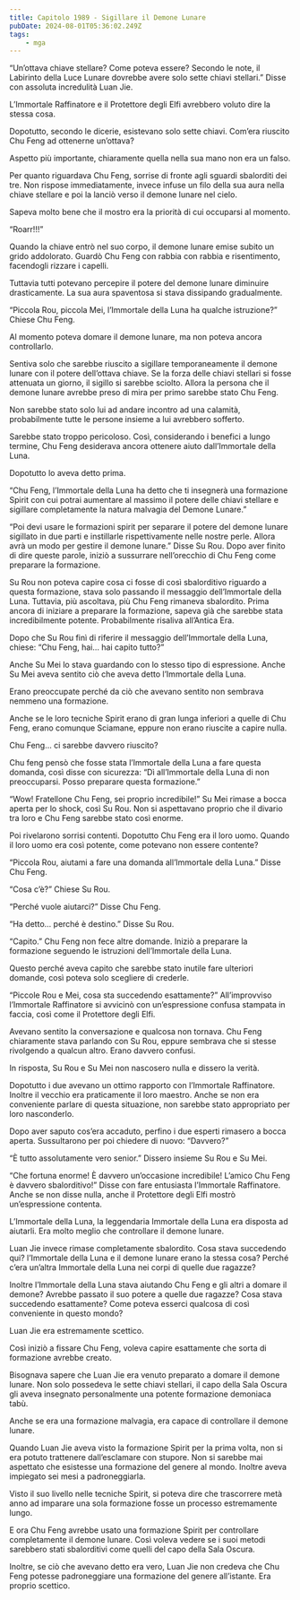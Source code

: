 ```yaml
---
title: Capitolo 1989 - Sigillare il Demone Lunare
pubDate: 2024-08-01T05:36:02.249Z
tags:
    - mga
---
```



“Un’ottava chiave stellare? Come poteva essere? Secondo le note, il Labirinto della Luce Lunare dovrebbe avere solo sette chiavi stellari.” Disse con assoluta incredulità Luan Jie.

L’Immortale Raffinatore e il Protettore degli Elfi avrebbero voluto dire la stessa cosa.

Dopotutto, secondo le dicerie, esistevano solo sette chiavi. Com’era riuscito Chu Feng ad ottenerne un’ottava?

Aspetto più importante, chiaramente quella nella sua mano non era un falso.

Per quanto riguardava Chu Feng, sorrise di fronte agli sguardi sbalorditi dei tre. Non rispose immediatamente, invece infuse un filo della sua aura nella chiave stellare e poi la lanciò verso il demone lunare nel cielo.

Sapeva molto bene che il mostro era la priorità di cui occuparsi al momento.

“Roarr!!!”

Quando la chiave entrò nel suo corpo, il demone lunare emise subito un grido addolorato. Guardò Chu Feng con rabbia con rabbia e risentimento, facendogli rizzare i capelli.

Tuttavia tutti potevano percepire il potere del demone lunare diminuire drasticamente. La sua aura spaventosa si stava dissipando gradualmente.

“Piccola Rou, piccola Mei, l’Immortale della Luna ha qualche istruzione?” Chiese Chu Feng.

Al momento poteva domare il demone lunare, ma non poteva ancora controllarlo.

Sentiva solo che sarebbe riuscito a sigillare temporaneamente il demone lunare con il potere dell’ottava chiave. Se la forza delle chiavi stellari si fosse attenuata un giorno, il sigillo si sarebbe sciolto. Allora la persona che il demone lunare avrebbe preso di mira per primo sarebbe stato Chu Feng.

Non sarebbe stato solo lui ad andare incontro ad una calamità, probabilmente tutte le persone insieme a lui avrebbero sofferto.

Sarebbe stato troppo pericoloso. Così, considerando i benefici a lungo termine, Chu Feng desiderava ancora ottenere aiuto dall’Immortale della Luna.

Dopotutto lo aveva detto prima.

“Chu Feng, l’Immortale della Luna ha detto che ti insegnerà una formazione Spirit con cui potrai aumentare al massimo il potere delle chiavi stellare e sigillare completamente la natura malvagia del Demone Lunare.”

“Poi devi usare le formazioni spirit per separare il potere del demone lunare sigillato in due parti e instillarle rispettivamente nelle nostre perle. Allora avrà un modo per gestire il demone lunare.” Disse Su Rou. Dopo aver finito di dire queste parole, iniziò a sussurrare nell’orecchio di Chu Feng come preparare la formazione.

Su Rou non poteva capire cosa ci fosse di così sbalorditivo riguardo a questa formazione, stava solo passando il messaggio dell’Immortale della Luna. Tuttavia, più ascoltava, più Chu Feng rimaneva sbalordito. Prima ancora di iniziare a preparare la formazione, sapeva già che sarebbe stata incredibilmente potente. Probabilmente risaliva all’Antica Era.

Dopo che Su Rou finì di riferire il messaggio dell’Immortale della Luna, chiese: “Chu Feng, hai… hai capito tutto?”

Anche Su Mei lo stava guardando con lo stesso tipo di espressione. Anche Su Mei aveva sentito ciò che aveva detto l’Immortale della Luna.

Erano preoccupate perché da ciò che avevano sentito non sembrava nemmeno una formazione.

Anche se le loro tecniche Spirit erano di gran lunga inferiori a quelle di Chu Feng, erano comunque Sciamane, eppure non erano riuscite a capire nulla.

Chu Feng… ci sarebbe davvero riuscito?

Chu feng pensò che fosse stata l’Immortale della Luna a fare questa domanda, così disse con sicurezza: “Dì all’Immortale della Luna di non preoccuparsi. Posso preparare questa formazione.”

“Wow! Fratellone Chu Feng, sei proprio incredibile!” Su Mei rimase a bocca aperta per lo shock, così Su Rou. Non si aspettavano proprio che il divario tra loro e Chu Feng sarebbe stato così enorme.

Poi rivelarono sorrisi contenti. Dopotutto Chu Feng era il loro uomo. Quando il loro uomo era così potente, come potevano non essere contente?

“Piccola Rou, aiutami a fare una domanda all’Immortale della Luna.” Disse Chu Feng.

“Cosa c’è?” Chiese Su Rou.

“Perché vuole aiutarci?” Disse Chu Feng.

“Ha detto… perché è destino.” Disse Su Rou.

“Capito.” Chu Feng non fece altre domande. Iniziò a preparare la formazione seguendo le istruzioni dell’Immortale della Luna.

Questo perché aveva capito che sarebbe stato inutile fare ulteriori domande, così poteva solo scegliere di crederle.

“Piccole Rou e Mei, cosa sta succedendo esattamente?” All’improvviso l’Immortale Raffinatore si avvicinò con un’espressione confusa stampata in faccia, così come il Protettore degli Elfi.

Avevano sentito la conversazione e qualcosa non tornava. Chu Feng chiaramente stava parlando con Su Rou, eppure sembrava che si stesse rivolgendo a qualcun altro. Erano davvero confusi.

In risposta, Su Rou e Su Mei non nascosero nulla e dissero la verità.

Dopotutto i due avevano un ottimo rapporto con l’Immortale Raffinatore. Inoltre il vecchio era praticamente il loro maestro. Anche se non era conveniente parlare di questa situazione, non sarebbe stato appropriato per loro nasconderlo.

Dopo aver saputo cos’era accaduto, perfino i due esperti rimasero a bocca aperta. Sussultarono per poi chiedere di nuovo: “Davvero?”

“È tutto assolutamente vero senior.” Dissero insieme Su Rou e Su Mei.

“Che fortuna enorme! È davvero un’occasione incredibile! L’amico Chu Feng è davvero sbalorditivo!” Disse con fare entusiasta l’Immortale Raffinatore. Anche se non disse nulla, anche il Protettore degli Elfi mostrò un’espressione contenta.

L’Immortale della Luna, la leggendaria Immortale della Luna era disposta ad aiutarli. Era molto meglio che controllare il demone lunare.

Luan Jie invece rimase completamente sbalordito. Cosa stava succedendo qui? l’Immortale della Luna e il demone lunare erano la stessa cosa? Perché c’era un’altra Immortale della Luna nei corpi di quelle due ragazze?

Inoltre l’Immortale della Luna stava aiutando Chu Feng e gli altri a domare il demone? Avrebbe passato il suo potere a quelle due ragazze? Cosa stava succedendo esattamente? Come poteva esserci qualcosa di così conveniente in questo mondo?

Luan Jie era estremamente scettico.

Così iniziò a fissare Chu Feng, voleva capire esattamente che sorta di formazione avrebbe creato.

Bisognava sapere che Luan Jie era venuto preparato a domare il demone lunare. Non solo possedeva le sette chiavi stellari, il capo della Sala Oscura gli aveva insegnato personalmente una potente formazione demoniaca tabù.

Anche se era una formazione malvagia, era capace di controllare il demone lunare.

Quando Luan Jie aveva visto la formazione Spirit per la prima volta, non si era potuto trattenere dall’esclamare con stupore. Non si sarebbe mai aspettato che esistesse una formazione del genere al mondo. Inoltre aveva impiegato sei mesi a padroneggiarla.

Visto il suo livello nelle tecniche Spirit, si poteva dire che trascorrere metà anno ad imparare una sola formazione fosse un processo estremamente lungo.

E ora Chu Feng avrebbe usato una formazione Spirit per controllare completamente il demone lunare. Così voleva vedere se i suoi metodi sarebbero stati sbalorditivi come quelli del capo della Sala Oscura.

Inoltre, se ciò che avevano detto era vero, Luan Jie non credeva che Chu Feng potesse padroneggiare una formazione del genere all’istante. Era proprio scettico.


